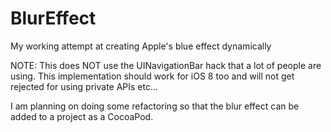 BlurEffect
==========

My working attempt at creating Apple's blue effect dynamically

NOTE: This does NOT use the UINavigationBar hack that a lot of people are using.  This implementation should work for iOS 8 too and will not get rejected for using private APIs etc...

I am planning on doing some refactoring so that the blur effect can be added to a project as a CocoaPod.
